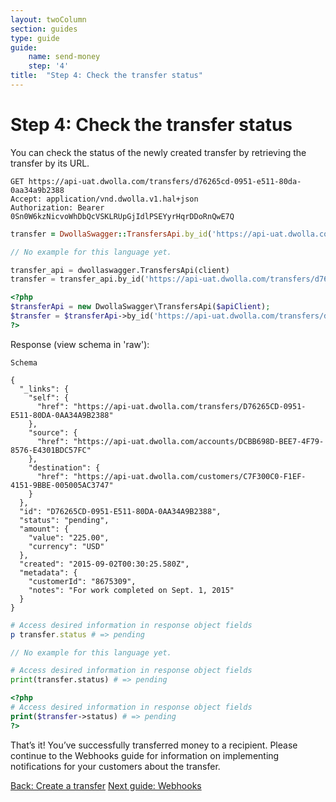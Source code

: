 ```yaml
---
layout: twoColumn
section: guides
type: guide
guide:
    name: send-money
    step: '4'
title:  "Step 4: Check the transfer status"
---
```


# Step 4: Check the transfer status

You can check the status of the newly created transfer by retrieving the transfer by its URL.

```raw
GET https://api-uat.dwolla.com/transfers/d76265cd-0951-e511-80da-0aa34a9b2388
Accept: application/vnd.dwolla.v1.hal+json
Authorization: Bearer 0Sn0W6kzNicvoWhDbQcVSKLRUpGjIdlPSEYyrHqrDDoRnQwE7Q
```
```ruby
transfer = DwollaSwagger::TransfersApi.by_id('https://api-uat.dwolla.com/transfers/d76265cd-0951-e511-80da-0aa34a9b2388')
```
```javascript
// No example for this language yet.
```
```python
transfer_api = dwollaswagger.TransfersApi(client)
transfer = transfer_api.by_id('https://api-uat.dwolla.com/transfers/d76265cd-0951-e511-80da-0aa34a9b2388')
```
```php
<?php
$transferApi = new DwollaSwagger\TransfersApi($apiClient);
$transfer = $transferApi->by_id('https://api-uat.dwolla.com/transfers/d76265cd-0951-e511-80da-0aa34a9b2388')
?>
```

Response (view schema in 'raw'):

```raw
Schema

{
  "_links": {
    "self": {
      "href": "https://api-uat.dwolla.com/transfers/D76265CD-0951-E511-80DA-0AA34A9B2388"
    },
    "source": {
      "href": "https://api-uat.dwolla.com/accounts/DCBB698D-BEE7-4F79-8576-E4301BDC57FC"
    },
    "destination": {
      "href": "https://api-uat.dwolla.com/customers/C7F300C0-F1EF-4151-9BBE-005005AC3747"
    }
  },
  "id": "D76265CD-0951-E511-80DA-0AA34A9B2388",
  "status": "pending",
  "amount": {
    "value": "225.00",
    "currency": "USD"
  },
  "created": "2015-09-02T00:30:25.580Z",
  "metadata": {
    "customerId": "8675309",
    "notes": "For work completed on Sept. 1, 2015"
  }
}
```
```ruby
# Access desired information in response object fields
p transfer.status # => pending
```
```javascript
// No example for this language yet.
```
```python
# Access desired information in response object fields
print(transfer.status) # => pending
```
```php
<?php
# Access desired information in response object fields
print($transfer->status) # => pending
?>
```

That’s it! You’ve successfully transferred money to a recipient. Please continue to the Webhooks guide for information on implementing notifications for your customers about the transfer.

<nav class="pager-nav">
    <a href="03-create-transfer.html">Back: Create a transfer</a>
    <a href="{{site.baseurl}}/guides/webhooks">Next guide: Webhooks</a>
</nav>